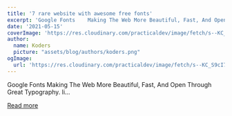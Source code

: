 ```yaml
---
title: '7 rare website with awesome free fonts'
excerpt: 'Google Fonts    Making The Web More Beautiful, Fast, And Open  Through Great Typography.  li...'
date: '2021-05-15'
coverImage: 'https://res.cloudinary.com/practicaldev/image/fetch/s--KC_S9cI7--/c_imagga_scale,f_auto,fl_progressive,h_420,q_auto,w_1000/https://dev-to-uploads.s3.amazonaws.com/uploads/articles/rzg1pqtl5iem7d9bi7mc.png'
author:
  name: Koders
  picture: "assets/blog/authors/koders.png"
ogImage:
  url: 'https://res.cloudinary.com/practicaldev/image/fetch/s--KC_S9cI7--/c_imagga_scale,f_auto,fl_progressive,h_420,q_auto,w_1000/https://dev-to-uploads.s3.amazonaws.com/uploads/articles/rzg1pqtl5iem7d9bi7mc.png'
---
```


Google Fonts    Making The Web More Beautiful, Fast, And Open  Through Great Typography.  li...

[Read more](https://dev.to/innocentcoder/7-rare-website-with-awesome-free-fonts-3dfg)
